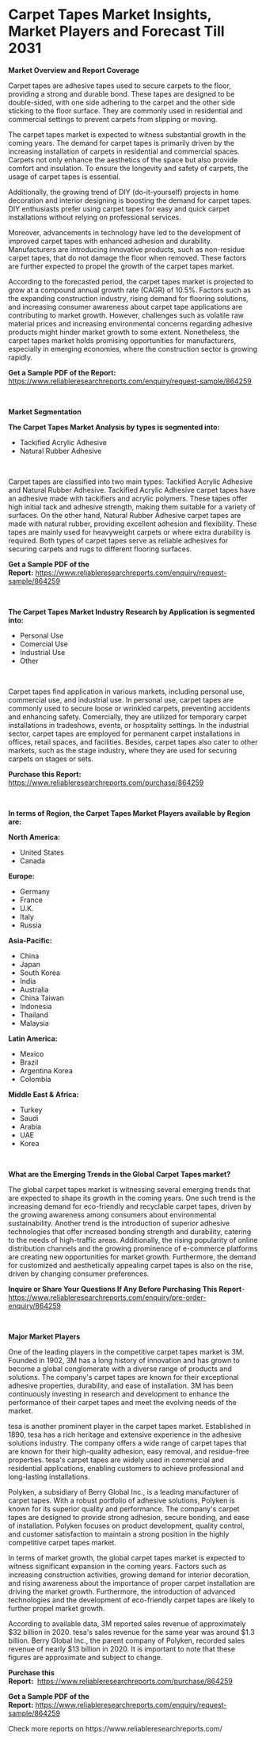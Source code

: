 <p><h1>Carpet Tapes Market Insights, Market Players and Forecast Till 2031</h1></p><p><strong>Market Overview and Report Coverage</strong></p>
<p><p>Carpet tapes are adhesive tapes used to secure carpets to the floor, providing a strong and durable bond. These tapes are designed to be double-sided, with one side adhering to the carpet and the other side sticking to the floor surface. They are commonly used in residential and commercial settings to prevent carpets from slipping or moving.</p><p>The carpet tapes market is expected to witness substantial growth in the coming years. The demand for carpet tapes is primarily driven by the increasing installation of carpets in residential and commercial spaces. Carpets not only enhance the aesthetics of the space but also provide comfort and insulation. To ensure the longevity and safety of carpets, the usage of carpet tapes is essential.</p><p>Additionally, the growing trend of DIY (do-it-yourself) projects in home decoration and interior designing is boosting the demand for carpet tapes. DIY enthusiasts prefer using carpet tapes for easy and quick carpet installations without relying on professional services.</p><p>Moreover, advancements in technology have led to the development of improved carpet tapes with enhanced adhesion and durability. Manufacturers are introducing innovative products, such as non-residue carpet tapes, that do not damage the floor when removed. These factors are further expected to propel the growth of the carpet tapes market.</p><p>According to the forecasted period, the carpet tapes market is projected to grow at a compound annual growth rate (CAGR) of 10.5%. Factors such as the expanding construction industry, rising demand for flooring solutions, and increasing consumer awareness about carpet tape applications are contributing to market growth. However, challenges such as volatile raw material prices and increasing environmental concerns regarding adhesive products might hinder market growth to some extent. Nonetheless, the carpet tapes market holds promising opportunities for manufacturers, especially in emerging economies, where the construction sector is growing rapidly.</p></p>
<p><strong>Get a Sample PDF of the Report:</strong> <a href="https://www.reliableresearchreports.com/enquiry/request-sample/864259">https://www.reliableresearchreports.com/enquiry/request-sample/864259</a></p>
<p>&nbsp;</p>
<p><strong>Market Segmentation</strong></p>
<p><strong>The Carpet Tapes Market Analysis by types is segmented into:</strong></p>
<p><ul><li>Tackified Acrylic Adhesive</li><li>Natural Rubber Adhesive</li></ul></p>
<p>&nbsp;</p>
<p><p>Carpet tapes are classified into two main types: Tackified Acrylic Adhesive and Natural Rubber Adhesive. Tackified Acrylic Adhesive carpet tapes have an adhesive made with tackifiers and acrylic polymers. These tapes offer high initial tack and adhesive strength, making them suitable for a variety of surfaces. On the other hand, Natural Rubber Adhesive carpet tapes are made with natural rubber, providing excellent adhesion and flexibility. These tapes are mainly used for heavyweight carpets or where extra durability is required. Both types of carpet tapes serve as reliable adhesives for securing carpets and rugs to different flooring surfaces.</p></p>
<p><strong>Get a Sample PDF of the Report:</strong>&nbsp;<a href="https://www.reliableresearchreports.com/enquiry/request-sample/864259">https://www.reliableresearchreports.com/enquiry/request-sample/864259</a></p>
<p>&nbsp;</p>
<p><strong>The Carpet Tapes Market Industry Research by Application is segmented into:</strong></p>
<p><ul><li>Personal Use</li><li>Comercial Use</li><li>Industrial Use</li><li>Other</li></ul></p>
<p>&nbsp;</p>
<p><p>Carpet tapes find application in various markets, including personal use, commercial use, and industrial use. In personal use, carpet tapes are commonly used to secure loose or wrinkled carpets, preventing accidents and enhancing safety. Comercially, they are utilized for temporary carpet installations in tradeshows, events, or hospitality settings. In the industrial sector, carpet tapes are employed for permanent carpet installations in offices, retail spaces, and facilities. Besides, carpet tapes also cater to other markets, such as the stage industry, where they are used for securing carpets on stages or sets.</p></p>
<p><strong>Purchase this Report:</strong>&nbsp; <a href="https://www.reliableresearchreports.com/purchase/864259">https://www.reliableresearchreports.com/purchase/864259</a></p>
<p>&nbsp;</p>
<p><strong>In terms of Region, the Carpet Tapes Market Players available by Region are:</strong></p>
<p>
    <p> <strong> North America: </strong>
        <ul>
            <li>United States</li>
            <li>Canada</li>
        </ul>
        </p> 
    <p> <strong> Europe: </strong>
        <ul>
            <li>Germany</li>
            <li>France</li>
            <li>U.K.</li>
            <li>Italy</li>
            <li>Russia</li>
        </ul>
        </p> 
    <p> <strong> Asia-Pacific: </strong>
        <ul>
            <li>China</li>
            <li>Japan</li>
            <li>South Korea</li>
            <li>India</li>
            <li>Australia</li>
            <li>China Taiwan</li>
            <li>Indonesia</li>
            <li>Thailand</li>
            <li>Malaysia</li>
        </ul>
        </p> 
    <p> <strong> Latin America: </strong>
        <ul>
            <li>Mexico</li>
            <li>Brazil</li>
            <li>Argentina Korea</li>
            <li>Colombia</li>
        </ul>
        </p> 
    <p> <strong> Middle East & Africa: </strong>
        <ul>
            <li>Turkey</li>
            <li>Saudi</li>
            <li>Arabia</li>
            <li>UAE</li>
            <li>Korea</li>
        </ul>
    </p>
    </p>
<p>&nbsp;</p>
<p><strong>What are the Emerging Trends in the Global Carpet Tapes market?</strong></p>
<p><p>The global carpet tapes market is witnessing several emerging trends that are expected to shape its growth in the coming years. One such trend is the increasing demand for eco-friendly and recyclable carpet tapes, driven by the growing awareness among consumers about environmental sustainability. Another trend is the introduction of superior adhesive technologies that offer increased bonding strength and durability, catering to the needs of high-traffic areas. Additionally, the rising popularity of online distribution channels and the growing prominence of e-commerce platforms are creating new opportunities for market growth. Furthermore, the demand for customized and aesthetically appealing carpet tapes is also on the rise, driven by changing consumer preferences.</p></p>
<p><strong>Inquire or Share Your Questions If Any Before Purchasing This Report</strong>- <a href="https://www.reliableresearchreports.com/enquiry/pre-order-enquiry/864259">https://www.reliableresearchreports.com/enquiry/pre-order-enquiry/864259</a></p>
<p>&nbsp;</p>
<p><strong>Major Market Players</strong></p>
<p><p>One of the leading players in the competitive carpet tapes market is 3M. Founded in 1902, 3M has a long history of innovation and has grown to become a global conglomerate with a diverse range of products and solutions. The company's carpet tapes are known for their exceptional adhesive properties, durability, and ease of installation. 3M has been continuously investing in research and development to enhance the performance of their carpet tapes and meet the evolving needs of the market. </p><p>tesa is another prominent player in the carpet tapes market. Established in 1890, tesa has a rich heritage and extensive experience in the adhesive solutions industry. The company offers a wide range of carpet tapes that are known for their high-quality adhesion, easy removal, and residue-free properties. tesa's carpet tapes are widely used in commercial and residential applications, enabling customers to achieve professional and long-lasting installations. </p><p>Polyken, a subsidiary of Berry Global Inc., is a leading manufacturer of carpet tapes. With a robust portfolio of adhesive solutions, Polyken is known for its superior quality and performance. The company's carpet tapes are designed to provide strong adhesion, secure bonding, and ease of installation. Polyken focuses on product development, quality control, and customer satisfaction to maintain a strong position in the highly competitive carpet tapes market. </p><p>In terms of market growth, the global carpet tapes market is expected to witness significant expansion in the coming years. Factors such as increasing construction activities, growing demand for interior decoration, and rising awareness about the importance of proper carpet installation are driving the market growth. Furthermore, the introduction of advanced technologies and the development of eco-friendly carpet tapes are likely to further propel market growth. </p><p>According to available data, 3M reported sales revenue of approximately $32 billion in 2020. tesa's sales revenue for the same year was around $1.3 billion. Berry Global Inc., the parent company of Polyken, recorded sales revenue of nearly $13 billion in 2020. It is important to note that these figures are approximate and subject to change.</p></p>
<p><strong>Purchase this Report:</strong>&nbsp;&nbsp;<a href="https://www.reliableresearchreports.com/purchase/864259">https://www.reliableresearchreports.com/purchase/864259</a></p>
<p></p>
<p><strong>Get a Sample PDF of the Report:</strong>&nbsp;<a href="https://www.reliableresearchreports.com/enquiry/request-sample/864259">https://www.reliableresearchreports.com/enquiry/request-sample/864259</a></p>
<p>Check more reports on https://www.reliableresearchreports.com/</p>